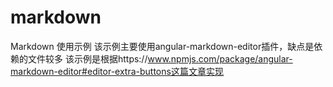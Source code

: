 # markdown
Markdown 使用示例
该示例主要使用angular-markdown-editor插件，缺点是依赖的文件较多
该示例是根据https://www.npmjs.com/package/angular-markdown-editor#editor-extra-buttons这篇文章实现
